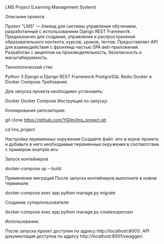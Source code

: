 LMS Project (Learning Management System)

Описание проекта

Проект "LMS" — бэкенд для системы управления обучением, разработанный с использованием Django REST Framework. Предназначен для создания, управления и распространения образовательного контента: курсов, уроков, тестов. Предоставляет API для взаимодействия с фронтенд-частью SPA веб-приложений. Разработан с акцентом на производительность, безопасность и масштабируемость.

Технологический стек

Python 3
Django и Django REST Framework
PostgreSQL
Redis
Docker и Docker Compose
Требования

Для запуска проекта необходимо установить:

Docker
Docker Compose
Инструкция по запуску:

Клонирование репозитория:

git clone https://github.com/YGilm/lms_project.git

cd lms_project

Настройка переменных окружения
Создайте файл .env в корне проекта и добавьте в него необходимые переменные окружения в соответствии с примером example.env.

Запуск контейнеров

docker-compose up --build

Применение миграций
После запуска контейнеров выполните в новом терминале:

docker-compose exec app python manage.py migrate

Создание суперпользователя:

docker-compose exec app python manage.py createsuperuser

Использование:

После запуска проект доступен по адресу http://localhost:8001/. API документация доступна по адресу http://localhost:8001/swagger/.

